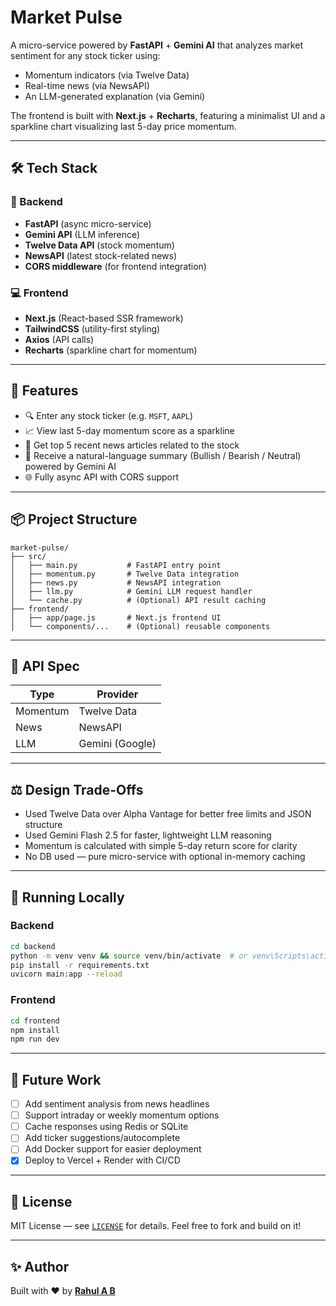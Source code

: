 # Market Pulse

A micro-service powered by **FastAPI** + **Gemini AI** that analyzes market sentiment for any stock ticker using:
- Momentum indicators (via Twelve Data)
- Real-time news (via NewsAPI)
- An LLM-generated explanation (via Gemini)

The frontend is built with **Next.js** + **Recharts**, featuring a minimalist UI and a sparkline chart visualizing last 5-day price momentum.

---

## 🛠️ Tech Stack

### 🔧 Backend
- **FastAPI** (async micro-service)
- **Gemini API** (LLM inference)
- **Twelve Data API** (stock momentum)
- **NewsAPI** (latest stock-related news)
- **CORS middleware** (for frontend integration)

### 💻 Frontend
- **Next.js** (React-based SSR framework)
- **TailwindCSS** (utility-first styling)
- **Axios** (API calls)
- **Recharts** (sparkline chart for momentum)

---

## 🚀 Features

- 🔍 Enter any stock ticker (e.g. `MSFT`, `AAPL`)
- 📈 View last 5-day momentum score as a sparkline
- 📰 Get top 5 recent news articles related to the stock
- 🧠 Receive a natural-language summary (Bullish / Bearish / Neutral) powered by Gemini AI
- 🌐 Fully async API with CORS support

---

## 📦 Project Structure

```
market-pulse/
├── src/
│   ├── main.py           # FastAPI entry point
│   ├── momentum.py       # Twelve Data integration
│   ├── news.py           # NewsAPI integration
│   ├── llm.py            # Gemini LLM request handler
│   └── cache.py          # (Optional) API result caching
├── frontend/
│   ├── app/page.js       # Next.js frontend UI
│   └── components/...    # (Optional) reusable components
```

---

## 🔑 API Spec

| Type     | Provider       |
|----------|----------------|
| Momentum | Twelve Data     |
| News     | NewsAPI         |
| LLM      | Gemini (Google) |

---

## ⚖️ Design Trade-Offs

- Used Twelve Data over Alpha Vantage for better free limits and JSON structure
- Used Gemini Flash 2.5 for faster, lightweight LLM reasoning
- Momentum is calculated with simple 5-day return score for clarity
- No DB used — pure micro-service with optional in-memory caching

---

## 🧪 Running Locally

### Backend
```bash
cd backend
python -m venv venv && source venv/bin/activate  # or venv\Scripts\activate on Windows
pip install -r requirements.txt
uvicorn main:app --reload
```

### Frontend
```bash
cd frontend
npm install
npm run dev
```

---

## 🧠 Future Work

- [ ] Add sentiment analysis from news headlines
- [ ] Support intraday or weekly momentum options
- [ ] Cache responses using Redis or SQLite
- [ ] Add ticker suggestions/autocomplete
- [ ] Add Docker support for easier deployment
- [x] Deploy to Vercel + Render with CI/CD

---

## 📄 License

MIT License — see [`LICENSE`](./LICENSE) for details. Feel free to fork and build on it!

---

## ✨ Author

Built with ❤️ by **[Rahul A B](https://github.com/klrab3490)**

